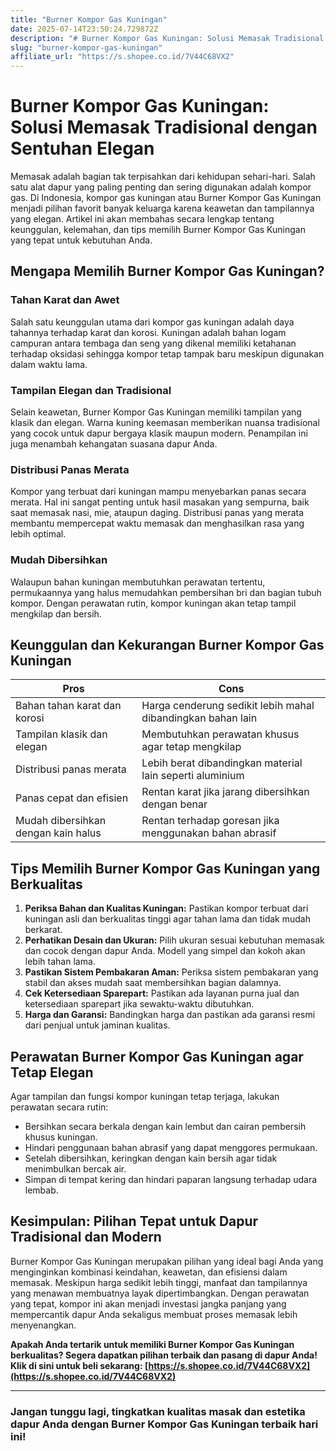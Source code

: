 ```yaml
---
title: "Burner Kompor Gas Kuningan"
date: 2025-07-14T23:50:24.729872Z
description: "# Burner Kompor Gas Kuningan: Solusi Memasak Tradisional dengan Sentuhan Elegan..."
slug: "burner-kompor-gas-kuningan"
affiliate_url: "https://s.shopee.co.id/7V44C68VX2"
---
```

# Burner Kompor Gas Kuningan: Solusi Memasak Tradisional dengan Sentuhan Elegan

Memasak adalah bagian tak terpisahkan dari kehidupan sehari-hari. Salah satu alat dapur yang paling penting dan sering digunakan adalah kompor gas. Di Indonesia, kompor gas kuningan atau Burner Kompor Gas Kuningan menjadi pilihan favorit banyak keluarga karena keawetan dan tampilannya yang elegan. Artikel ini akan membahas secara lengkap tentang keunggulan, kelemahan, dan tips memilih Burner Kompor Gas Kuningan yang tepat untuk kebutuhan Anda.

## Mengapa Memilih Burner Kompor Gas Kuningan?

### Tahan Karat dan Awet

Salah satu keunggulan utama dari kompor gas kuningan adalah daya tahannya terhadap karat dan korosi. Kuningan adalah bahan logam campuran antara tembaga dan seng yang dikenal memiliki ketahanan terhadap oksidasi sehingga kompor tetap tampak baru meskipun digunakan dalam waktu lama.

### Tampilan Elegan dan Tradisional

Selain keawetan, Burner Kompor Gas Kuningan memiliki tampilan yang klasik dan elegan. Warna kuning keemasan memberikan nuansa tradisional yang cocok untuk dapur bergaya klasik maupun modern. Penampilan ini juga menambah kehangatan suasana dapur Anda.

### Distribusi Panas Merata

Kompor yang terbuat dari kuningan mampu menyebarkan panas secara merata. Hal ini sangat penting untuk hasil masakan yang sempurna, baik saat memasak nasi, mie, ataupun daging. Distribusi panas yang merata membantu mempercepat waktu memasak dan menghasilkan rasa yang lebih optimal.

### Mudah Dibersihkan

Walaupun bahan kuningan membutuhkan perawatan tertentu, permukaannya yang halus memudahkan pembersihan bri dan bagian tubuh kompor. Dengan perawatan rutin, kompor kuningan akan tetap tampil mengkilap dan bersih.

## Keunggulan dan Kekurangan Burner Kompor Gas Kuningan

| **Pros** | **Cons** |
|------------|----------|
| Bahan tahan karat dan korosi | Harga cenderung sedikit lebih mahal dibandingkan bahan lain |
| Tampilan klasik dan elegan | Membutuhkan perawatan khusus agar tetap mengkilap |
| Distribusi panas merata | Lebih berat dibandingkan material lain seperti aluminium |
| Panas cepat dan efisien | Rentan karat jika jarang dibersihkan dengan benar |
| Mudah dibersihkan dengan kain halus | Rentan terhadap goresan jika menggunakan bahan abrasif |

## Tips Memilih Burner Kompor Gas Kuningan yang Berkualitas

1. **Periksa Bahan dan Kualitas Kuningan:** Pastikan kompor terbuat dari kuningan asli dan berkualitas tinggi agar tahan lama dan tidak mudah berkarat.
2. **Perhatikan Desain dan Ukuran:** Pilih ukuran sesuai kebutuhan memasak dan cocok dengan dapur Anda. Modell yang simpel dan kokoh akan lebih tahan lama.
3. **Pastikan Sistem Pembakaran Aman:** Periksa sistem pembakaran yang stabil dan akses mudah saat membersihkan bagian dalamnya.
4. **Cek Ketersediaan Sparepart:** Pastikan ada layanan purna jual dan ketersediaan sparepart jika sewaktu-waktu dibutuhkan.
5. **Harga dan Garansi:** Bandingkan harga dan pastikan ada garansi resmi dari penjual untuk jaminan kualitas.

## Perawatan Burner Kompor Gas Kuningan agar Tetap Elegan

Agar tampilan dan fungsi kompor kuningan tetap terjaga, lakukan perawatan secara rutin:

- Bersihkan secara berkala dengan kain lembut dan cairan pembersih khusus kuningan.
- Hindari penggunaan bahan abrasif yang dapat menggores permukaan.
- Setelah dibersihkan, keringkan dengan kain bersih agar tidak menimbulkan bercak air.
- Simpan di tempat kering dan hindari paparan langsung terhadap udara lembab.

## Kesimpulan: Pilihan Tepat untuk Dapur Tradisional dan Modern

Burner Kompor Gas Kuningan merupakan pilihan yang ideal bagi Anda yang menginginkan kombinasi keindahan, keawetan, dan efisiensi dalam memasak. Meskipun harga sedikit lebih tinggi, manfaat dan tampilannya yang menawan membuatnya layak dipertimbangkan. Dengan perawatan yang tepat, kompor ini akan menjadi investasi jangka panjang yang mempercantik dapur Anda sekaligus membuat proses memasak lebih menyenangkan.

**Apakah Anda tertarik untuk memiliki Burner Kompor Gas Kuningan berkualitas? Segera dapatkan pilihan terbaik dan pasang di dapur Anda! Klik di sini untuk beli sekarang: [https://s.shopee.co.id/7V44C68VX2](https://s.shopee.co.id/7V44C68VX2)**

---

### Jangan tunggu lagi, tingkatkan kualitas masak dan estetika dapur Anda dengan Burner Kompor Gas Kuningan terbaik hari ini!